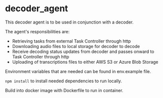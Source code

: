 # decoder_agent

This decoder agent is to be used in conjunction with a decoder.

The agent's responsibilities are:
* Retrieving tasks from external Task Controller through http
* Downloading audio files to local storage for decoder to decode
* Receive decoding status updates from decoder and passes onward to Task Controller through http
* Uploading of transcriptions files to either AWS S3 or Azure Blob Storage

Environment variables that are needed can be found in env.example file.

`npm install` to install needed dependencies to run locally.

Build into docker image with Dockerfile to run in container.
